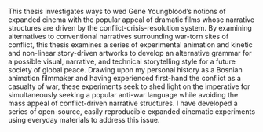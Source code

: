 This thesis investigates ways to wed Gene Youngblood’s notions of expanded cinema with the popular appeal of dramatic films whose narrative structures are driven by the conflict-crisis-resolution system. By examining alternatives to conventional narratives surrounding war-torn sites of conflict, this thesis examines a series of experimental animation and kinetic and non-linear story-driven artworks to develop an alternative grammar for a possible visual, narrative, and technical storytelling style for a future society of global peace. Drawing upon my personal history as a Bosnian animation filmmaker and having experienced first-hand the conflict as a casualty of war, these experiments seek to shed light on the imperative for simultaneously seeking a popular anti-war language while avoiding the mass appeal of conflict-driven narrative structures.  I have developed a series of open-source, easily reproducible expanded cinematic experiments using everyday materials to address this issue.
